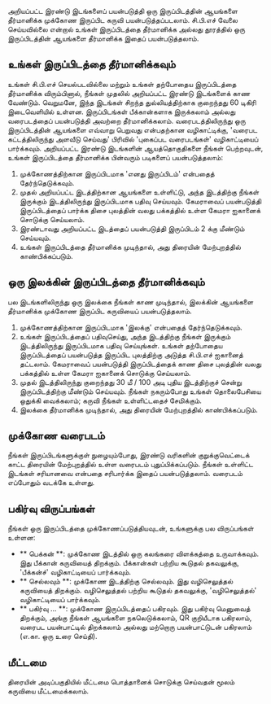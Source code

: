 அறியப்பட்ட இரண்டு இடங்களைப் பயன்படுத்தி ஒரு இருப்பிடத்தின் ஆயங்களை தீர்மானிக்க முக்கோண இருப்பிட கருவி பயன்படுத்தப்படலாம். சி.பி.எச் வேலை செய்யவில்லை என்றால் உங்கள் இருப்பிடத்தை தீர்மானிக்க அல்லது தூரத்தில் ஒரு இருப்பிடத்தின் ஆயங்களை தீர்மானிக்க இதைப் பயன்படுத்தலாம்.

 ## உங்கள் இருப்பிடத்தை தீர்மானிக்கவும்
 உங்கள் சி.பி.எச் செயல்படவில்லை மற்றும் உங்கள் தற்போதைய இருப்பிடத்தை தீர்மானிக்க விரும்பினால், நீங்கள் முதலில் அறியப்பட்ட இரண்டு இடங்களைக் காண வேண்டும். வெறுமனே, இந்த இடங்கள் சிறந்த துல்லியத்திற்காக குறைந்தது 60 டிகிரி இடைவெளியில் உள்ளன. இருப்பிடங்கள் பீக்கான்களாக இருக்கலாம் அல்லது வரைபடத்தைப் பயன்படுத்தி அவற்றை தீர்மானிக்கலாம். வரைபடத்திலிருந்து ஒரு இருப்பிடத்தின் ஆயங்களை எவ்வாறு பெறுவது என்பதற்கான வழிகாட்டிக்கு, 'வரைபட கட்டத்திலிருந்து அளவீடு செய்வது' பிரிவில் 'புகைப்பட வரைபடங்கள்' வழிகாட்டியைப் பார்க்கவும். அறியப்பட்ட இரண்டு இடங்களின் ஆயத்தொகுதிகளை நீங்கள் பெற்றவுடன், உங்கள் இருப்பிடத்தை தீர்மானிக்க பின்வரும் படிகளைப் பயன்படுத்தலாம்:

 1. முக்கோணத்திற்கான இருப்பிடமாக 'எனது இருப்பிடம்' என்பதைத் தேர்ந்தெடுக்கவும்.
 2. முதல் அறியப்பட்ட இடத்திற்கான ஆயங்களை உள்ளிட்டு, அந்த இடத்திற்கு நீங்கள் இருக்கும் இடத்திலிருந்து இருப்பிடமாக பதிவு செய்யவும். கேமராவைப் பயன்படுத்தி இருப்பிடத்தைப் பார்க்க திசை புலத்தின் வலது பக்கத்தில் உள்ள கேமரா ஐகானைக் சொடுக்கு செய்யலாம்.
 3. இரண்டாவது அறியப்பட்ட இடத்தைப் பயன்படுத்தி இருப்பிடம் 2 க்கு மீண்டும் செய்யவும்.
 4. உங்கள் இருப்பிடத்தை தீர்மானிக்க முடிந்தால், அது திரையின் மேற்புறத்தில் காண்பிக்கப்படும்.

 ## ஒரு இலக்கின் இருப்பிடத்தை தீர்மானிக்கவும்
 பல இடங்களிலிருந்து ஒரு இலக்கை நீங்கள் காண முடிந்தால், இலக்கின் ஆயங்களை தீர்மானிக்க முக்கோண இருப்பிட கருவியைப் பயன்படுத்தலாம்.

 1. முக்கோணத்திற்கான இருப்பிடமாக 'இலக்கு' என்பதைத் தேர்ந்தெடுக்கவும்.
 2. உங்கள் இருப்பிடத்தைப் பதிவுசெய்து, அந்த இடத்திற்கு நீங்கள் இருக்கும் இடத்திலிருந்து இருப்பிடமாக பதிவு செய்யுங்கள். உங்கள் தற்போதைய இருப்பிடத்தைப் பயன்படுத்த இருப்பிட புலத்திற்கு அடுத்த சி.பி.எச் ஐகானைத் தட்டலாம். கேமராவைப் பயன்படுத்தி இருப்பிடத்தைக் காண திசை புலத்தின் வலது பக்கத்தில் உள்ள கேமரா ஐகானைக் சொடுக்கு செய்யலாம்.
 3. முதல் இடத்திலிருந்து குறைந்தது 30 மீ / 100 அடி புதிய இடத்திற்குச் சென்று இருப்பிடத்திற்கு மீண்டும் செய்யவும். நீங்கள் நகரும்போது உங்கள் தொலைபேசியை ஒதுக்கி வைக்கலாம்; கருவி நீங்கள் உள்ளிட்டதைச் சேமிக்கும்.
 5. இலக்கை தீர்மானிக்க முடிந்தால், அது திரையின் மேற்புறத்தில் காண்பிக்கப்படும்.

 ## முக்கோண வரைபடம்
 நீங்கள் இருப்பிடங்களுக்குள் நுழையும்போது, இரண்டு வரிகளின் குறுக்குவெட்டைக் காட்ட திரையின் மேற்புறத்தில் உள்ள வரைபடம் புதுப்பிக்கப்படும். நீங்கள் உள்ளிட்ட இடங்கள் சரியானவை என்பதை சரிபார்க்க இதைப் பயன்படுத்தலாம். வரைபடம் எப்போதும் வடக்கே உள்ளது.

 ## பகிர்வு விருப்பங்கள்
 நீங்கள் ஒரு இருப்பிடத்தை முக்கோணப்படுத்தியவுடன், உங்களுக்கு பல விருப்பங்கள் உள்ளன:

 - ** பெக்கன் **: முக்கோண இடத்தில் ஒரு கலங்கரை விளக்கத்தை உருவாக்கவும். இது பீக்கான் கருவியைத் திறக்கும். பீக்கான்கள் பற்றிய கூடுதல் தகவலுக்கு, 'பீக்கன்ச்' வழிகாட்டியைப் பார்க்கவும்.
 - ** செல்லவும் **: முக்கோண இடத்திற்கு செல்லவும். இது வழிசெலுத்தல் கருவியைத் திறக்கும். வழிசெலுத்தல் பற்றிய கூடுதல் தகவலுக்கு, 'வழிசெலுத்தல்' வழிகாட்டியைப் பார்க்கவும்.
 - ** பகிர்வு ... **: முக்கோண இருப்பிடத்தைப் பகிரவும். இது பகிர்வு மெனுவைத் திறக்கும், அங்கு நீங்கள் ஆயங்களை நகலெடுக்கலாம், QR குறியீடாக பகிரலாம், வரைபட பயன்பாட்டில் திறக்கலாம் அல்லது மற்றொரு பயன்பாட்டுடன் பகிரலாம் (எ.கா. ஒரு உரை செய்தி).

 ## மீட்டமை
 திரையின் அடிப்பகுதியில் மீட்டமை பொத்தானைக் சொடுக்கு செய்வதன் மூலம் கருவியை மீட்டமைக்கலாம்.
